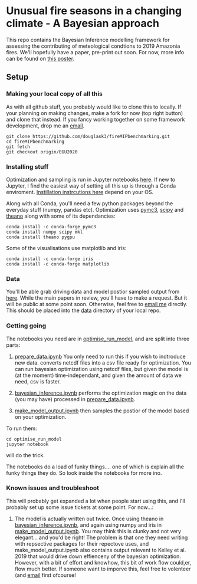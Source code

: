 # Unusual fire seasons in a changing climate - A Bayesian approach

This repo contains the Bayesian Inference modelling framework for assessing the contributing of meteological condtions to 2019 Amazonia fires. We'll hopefully have a paper, pre-print out soon. For now, more info can be found on [this poster](https://docs.google.com/drawings/d/16ynwXFCWGg7WFqMO5baoK1NINlqTCPjIZQ7FzDFQKd4/edit?usp=sharing). 

## Setup 

### Making your local copy of all this
As with all github stuff, you probably would like to clone this to locally. If your planning on making changes, make a fork for now (top right button) and clone that instead. If you fancy working together on some framework development, drop me an [email](mailto:confirebayes@gmail.com).
```
git clone https://github.com/douglask3/fireMIPbenchmarking.git
cd fireMIPbenchmarking
git fetch 
git checkout origin/EGU2020
```

### Installing stuff
Optimization and sampling is run in Jupyter notebooks [here](optimise_run_model). If new to Jupyter, I find the easiest way of setting all this up is through a Conda enviroment. [Instillation instrcutions here](https://docs.anaconda.com/anaconda/install/) depend on your OS. 

Along with all Conda, you'll need a few python packages beyond the everyday stuff (numpy, pandas etc). Optimization uses [pymc3](https://anaconda.org/conda-forge/pymc3), [scipy](https://anaconda.org/anaconda/scipy) and [theano](http://deeplearning.net/software/theano/install_ubuntu.html) along with some of its dependancies:

```
conda install -c conda-forge pymc3
conda install numpy scipy mkl
conda install theano pygpu
```

Some of the visualisations use matplotlib and iris:

```
conda install -c conda-forge iris
conda install -c conda-forge matplotlib
```

### Data
You'll be able grab driving data and model postior sampled output from [here](https://doi.org/10.5281/zenodo.3588441). While the main papers in review, you'll have to make a request. But it will be public at some point soon. Otherwise, feel free to [email me](mailto:confirebayes@gmail.com) directly. This should be placed into the [data](data/) directory of your local repo.

### Getting going
The notebooks you need are in [optimise_run_model](optimise_run_model/), and are split into three parts:
1. [prepare_data.ipynb](optimise_run_model/prepare_data.ipynb) You only need to run this if you wish to indtroduce new data. converts netcdf files into a csv file ready for optimization. You can run bayesian optimization using netcdf files, but given the model is (at the moment) time-independant, and given the amount of data we need, csv is faster.

2. [bayesian_inference.ipynb](optimise_run_model/bayesian_inference.ipynb) performs the optimization magic on the data (you may have) processed in [prepare_data.ipynb](optimise_run_model/prepare_data.ipynb).

3. [make_model_output.ipynb](optimise_run_model/make_model_output.ipynb) then samples the postior of the model based on your optimization. 

To run them:
```
cd optimise_run_model
jupyter notebook
```

will do the trick.

The notebooks do a load of funky things.... one of which is explain all the funky things they do. So look inside the notebooks for more ino.

### Known issues and troubleshoot
This will probably get expanded a lot when people start using this, and I'll probably set up some issue tickets at some point. For now...:

1. The model is actually written out twice. Once using theano in [bayesian_inference.ipynb](optimise_run_model/bayesian_inference.ipynb), and again using numpy and iris in [make_model_output.ipynb](optimise_run_model/make_model_output.ipynb). You may think this is clunky and not very elegant... and you'd be right! The problem is that one they need writing with repsective packages for their repectove uses, and make_model_output.ipynb also contains output relevent to Kelley et al. 2019 that would drive down effienceny of the bayesian optimization. However, with a bit of effort and knowhow, this bit of work flow could,er, flow much better. If someone want to imporve this, feel free to volenteer (and [email](mailto:mailto:confirebayes@gmail.com) first ofcourse!

